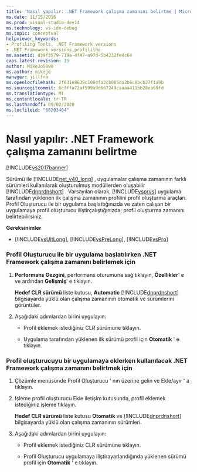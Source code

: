 ```yaml
---
title: 'Nasıl yapılır: .NET Framework çalışma zamanını belirtme | Microsoft Docs'
ms.date: 11/15/2016
ms.prod: visual-studio-dev14
ms.technology: vs-ide-debug
ms.topic: conceptual
helpviewer_keywords:
- Profiling Tools, .NET Framework versions
- .NET Framework versions,profililng
ms.assetid: d39f3579-719a-4f47-a97d-5b4232fe4c64
caps.latest.revision: 15
author: MikeJo5000
ms.author: mikejo
manager: jillfra
ms.openlocfilehash: 2f631e8639c1004fa2cb005da3b6c8bcb27f1a9b
ms.sourcegitcommit: 6cfffa72af599a9d667249caaaa411bb28ea69fd
ms.translationtype: MT
ms.contentlocale: tr-TR
ms.lasthandoff: 09/02/2020
ms.locfileid: "68203404"
---
```

# <a name="how-to-specify-the-net-framework-runtime"></a>Nasıl yapılır: .NET Framework çalışma zamanını belirtme
[!INCLUDE[vs2017banner](../includes/vs2017banner.md)]

Sürümü ile [!INCLUDE[net_v40_long](../includes/net-v40-long-md.md)] , uygulamalar çalışma zamanının farklı sürümleri kullanılarak oluşturulmuş modüllerden oluşabilir [!INCLUDE[dnprdnshort](../includes/dnprdnshort-md.md)] . Varsayılan olarak, [!INCLUDE[vsprvs](../includes/vsprvs-md.md)] uygulama tarafından yüklenen ilk çalışma zamanının profilini profil oluşturma araçları. Profil Oluşturucu ile bir uygulama başlattığınızda ve zaten çalışan bir uygulamaya profil oluşturucu iliştirçalıştığınızda, profil oluşturma zamanını belirtebilirsiniz.  
  
 **Gereksinimler**  
  
- [!INCLUDE[vsUltLong](../includes/vsultlong-md.md)], [!INCLUDE[vsPreLong](../includes/vsprelong-md.md)], [!INCLUDE[vsPro](../includes/vspro-md.md)]  
  
### <a name="to-specify-the-net-framework-run-time-to-profile-when-starting-an-application-with-the-profiler"></a>Profil Oluşturucu ile bir uygulama başlatılırken .NET Framework çalışma zamanını belirlemek için  
  
1. **Performans Gezgini**, performans oturumuna sağ tıklayın, **Özellikler**' e ve ardından **Gelişmiş**' e tıklayın.  
  
     **Hedef CLR sürümü** liste kutusu, **Automatic** [!INCLUDE[dnprdnshort](../includes/dnprdnshort-md.md)] bilgisayarda yüklü olan çalışma zamanının otomatik ve sürümlerini görüntüler.  
  
2. Aşağıdaki adımlardan birini uygulayın:  
  
    - Profil eklemek istediğiniz CLR sürümüne tıklayın.  
  
    - Uygulama tarafından yüklenen ilk sürümü profil için **Otomatik** ' e tıklayın.  
  
### <a name="to-specify-the-net-framework-run-time-to-profile-when-attaching-the-profiler-to-an-application"></a>Profil oluşturucuyu bir uygulamaya eklerken kullanılacak .NET Framework çalışma zamanını belirtmek için  
  
1. Çözümle menüsünde Profil Oluşturucu ' nın üzerine gelin ve Ekle/ayır ' a tıklayın.  
  
2. Işleme profil oluşturucu Ekle iletişim kutusunda, profil eklemek istediğiniz işleme tıklayın.  
  
     **Hedef CLR sürümü** liste kutusu **Otomatik** ve [!INCLUDE[dnprdnshort](../includes/dnprdnshort-md.md)] bilgisayarda yüklü olan çalışma zamanının sürümleri.  
  
3. Aşağıdaki adımlardan birini uygulayın:  
  
    - Profil eklemek istediğiniz CLR sürümüne tıklayın.  
  
    - Profil Oluşturucu uygulamaya iliştirayarlandığında yüklenen sürümü profil için **Otomatik** ' e tıklayın.
